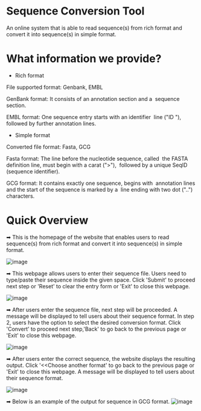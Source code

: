 # Sequence Conversion Tool
An online system that is able to read sequence(s) from rich format and convert it into sequence(s) in simple format.

# What information we provide?
 - Rich format
 
 File supported format: Genbank, EMBL
 
 GenBank format: It consists of an annotation section and a &nbsp;sequence section.
 
 EMBL format: One sequence entry starts with an identifier &nbsp;line ("ID "), followed by further annotation lines.
 
 
 - Simple format
 
 Converted file format: Fasta, GCG
 
 Fasta format: The line before the nucleotide sequence, called &nbsp;the FASTA definition line, must begin with a carat (">"), &nbsp;followed by a unique SeqID (sequence identifier). 
 
 GCG format: It contains exactly one sequence, begins with &nbsp;annotation lines and the start of the sequence is marked by a &nbsp;line ending with two dot ("..") characters.

# Quick Overview

➡ This is the homepage of the website that enables users to read sequence(s) from rich format and convert it into sequence(s) in simple format.

![image](https://user-images.githubusercontent.com/127811480/230708570-d85a04a8-a190-44d1-a0ea-08259fb6e78b.png)

➡ This webpage allows users to enter their sequence file. Users need to type/paste their sequence inside the given space. Click 'Submit' to proceed next step or 'Reset' to clear the entry form or 'Exit' to close this webpage.

![image](https://user-images.githubusercontent.com/127811480/230708597-9b77f184-9e6d-4a48-88e9-40a54614a40c.png)

➡ After users enter the sequence file, next step will be proceeded. A message will be displayed to tell users about their sequence format. In step 2, users have the option to select the desired conversion format. Click 'Convert' to proceed next step,'Back' to go back to the previous page or 'Exit' to close this webpage.

![image](https://user-images.githubusercontent.com/127811480/230708624-d5c792ac-8ae3-4e59-aabb-02f778256e1d.png)

➡ After users enter the correct sequence, the website displays the resulting output. Click '<<Choose another format' to go back to the previous page or 'Exit' to close this webpage. A message will be displayed to tell users about their sequence format.

![image](https://user-images.githubusercontent.com/127811480/230708631-354c4ea0-bbae-4e8a-9659-be596eb42cc7.png)

➡ Below is an example of the output for sequence in GCG format.
![image](https://user-images.githubusercontent.com/127811480/230708695-91906187-93cf-4ab0-8b29-31198bc33025.png)

